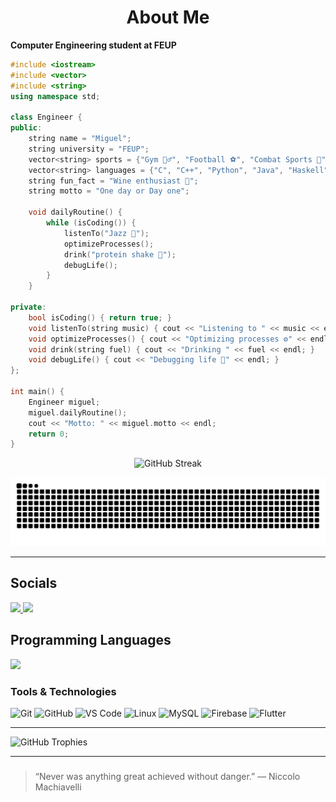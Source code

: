<h1 align="center">About Me</h1>

**Computer Engineering student at FEUP**  

```cpp
#include <iostream>
#include <vector>
#include <string>
using namespace std;

class Engineer {
public:
    string name = "Miguel";
    string university = "FEUP";
    vector<string> sports = {"Gym 🏋️‍♂️", "Football ⚽", "Combat Sports 🥋", "Surf 🏄‍♂️", "Sailing ⛵"};
    vector<string> languages = {"C", "C++", "Python", "Java", "Haskell", "JavaScript", "HTML", "PHP", "SQL"};
    string fun_fact = "Wine enthusiast 🍷";
    string motto = "One day or Day one";

    void dailyRoutine() {
        while (isCoding()) {
            listenTo("Jazz 🎷");
            optimizeProcesses();
            drink("protein shake 💪");
            debugLife();
        }
    }

private:
    bool isCoding() { return true; }
    void listenTo(string music) { cout << "Listening to " << music << endl; }
    void optimizeProcesses() { cout << "Optimizing processes ⚙️" << endl; }
    void drink(string fuel) { cout << "Drinking " << fuel << endl; }
    void debugLife() { cout << "Debugging life 🧠" << endl; }
};

int main() {
    Engineer miguel;
    miguel.dailyRoutine();
    cout << "Motto: " << miguel.motto << endl;
    return 0;
}

```

<p align="center">
<img src="https://github-readme-streak-stats.herokuapp.com?user=14miguels&theme=tokyonight&hide_border=true&background=0D1117&ring=1E90FF&fire=1E90FF&currStreakLabel=1E90FF" alt="GitHub Streak" />
</p>

<p align="center">
  <img src="https://raw.githubusercontent.com/14miguels/14miguels/output/snake-dark.svg" alt="Snake animation"/>
</p>


---

## Socials
<p align="left">
  <a href="mailto:miguelsousa142004@gmail.com">
    <img src="https://img.shields.io/badge/Gmail-D14836?style=for-the-badge&logo=gmail&logoColor=white" />
  </a>
  <a href="https://instagram.com/14.miguel.s">
    <img src="https://img.shields.io/badge/Instagram-E4405F?style=for-the-badge&logo=instagram&logoColor=white" />
  </a>
</p>



## Programming Languages
<p align="left">
  <img src="https://skillicons.dev/icons?i=c,cpp,python,java,haskell,js,html,php,sqlite,mysql" />
</p>


### Tools & Technologies
![Git](https://img.shields.io/badge/Git-F05032?style=for-the-badge&logo=git&logoColor=white)
![GitHub](https://img.shields.io/badge/GitHub-181717?style=for-the-badge&logo=github)
![VS Code](https://img.shields.io/badge/VS%20Code-007ACC?style=for-the-badge&logo=visualstudiocode&logoColor=white)
![Linux](https://img.shields.io/badge/Linux-FCC624?style=for-the-badge&logo=linux&logoColor=black)
![MySQL](https://img.shields.io/badge/MySQL-4479A1?style=for-the-badge&logo=mysql&logoColor=white)
![Firebase](https://img.shields.io/badge/Firebase-FFCA28?style=for-the-badge&logo=firebase&logoColor=black)
![Flutter](https://img.shields.io/badge/Flutter-02569B?style=for-the-badge&logo=flutter&logoColor=white)





---


<p>
  <img src="https://github-profile-trophy.vercel.app/?username=14miguels&theme=tokyonight&no-frame=true&margin-w=10&title=Followers,Commits,Repositories" alt="GitHub Trophies" />
</p>


---


### 
> “Never was anything great achieved without danger.”
― Niccolo Machiavelli

